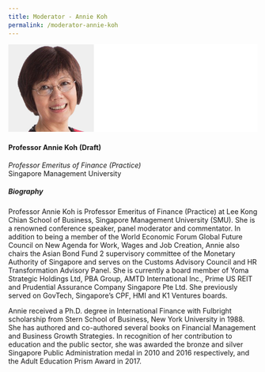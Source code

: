 ```yaml
---
title: Moderator - Annie Koh
permalink: /moderator-annie-koh
---
```


![Annie Koh](/images/speakers/Annie-Koh.jpg)

#### **Professor Annie Koh (Draft)**

*Professor Emeritus of Finance (Practice)*  
Singapore Management University

##### **Biography**

Professor Annie Koh is Professor Emeritus of Finance (Practice) at Lee Kong Chian School of Business, Singapore Management University (SMU). She is a renowned conference speaker, panel moderator and commentator. In addition to being a member of the World Economic Forum Global Future Council on New Agenda for Work, Wages and Job Creation, Annie also chairs the Asian Bond Fund 2 supervisory committee of the Monetary Authority of Singapore and serves on the Customs Advisory Council and HR Transformation Advisory Panel. She is currently a board member of Yoma Strategic Holdings Ltd, PBA Group, AMTD International Inc., Prime US REIT and Prudential Assurance Company Singapore Pte Ltd. She previously served on GovTech, Singapore’s CPF, HMI and K1 Ventures boards.

Annie received a Ph.D. degree in International Finance with Fulbright scholarship from Stern School of Business, New York University in 1988. She has authored and co-authored several books on Financial Management and Business Growth Strategies. In recognition of her contribution to education and the public sector, she was awarded the bronze and silver Singapore Public Administration medal in 2010 and 2016 respectively, and the Adult Education Prism Award in 2017.